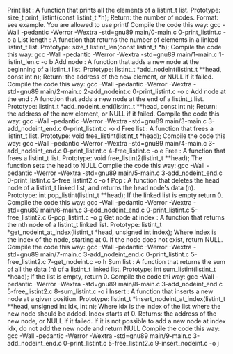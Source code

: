 Print list : A function that prints all the elements of a listint_t list.
Prototype: size_t print_listint(const listint_t *h);
Return: the number of nodes.
Format: see example.
You are allowed to use printf
Compile the code this way: gcc -Wall -pedantic -Werror -Wextra -std=gnu89 main/0-main.c 0-print_listint.c -o a
List length : A function that returns the number of elements in a linked listint_t list.
Prototype: size_t listint_len(const listint_t *h);
Compile the code this way: gcc -Wall -pedantic -Werror -Wextra -std=gnu89 main/1-main.c 1-listint_len.c -o b
Add node : A function that adds a new node at the beginning of a listint_t list.
Prototype: listint_t *add_nodeint(listint_t **head, const int n);
Return: the address of the new element, or NULL if it failed.
Compile the code this way: gcc -Wall -pedantic -Werror -Wextra -std=gnu89 main/2-main.c 2-add_nodeint.c 0-print_listint.c -o c
Add node at the end : A function that adds a new node at the end of a listint_t list.
Prototype: listint_t *add_nodeint_end(listint_t **head, const int n);
Return: the address of the new element, or NULL if it failed.
Compile the code this way: gcc -Wall -pedantic -Werror -Wextra -std=gnu89 main/3-main.c 3-add_nodeint_end.c 0-print_listint.c -o d
Free list : A function that frees a listint_t list.
Prototype: void free_listint(listint_t *head);
Compile the code this way: gcc -Wall -pedantic -Werror -Wextra -std=gnu89 main/4-main.c 3-add_nodeint_end.c 0-print_listint.c 4-free_listint.c -o e
Free : A function that frees a listint_t list.
Prototype: void free_listint2(listint_t **head);
The function sets the head to NULL
Compile the code this way: gcc -Wall -pedantic -Werror -Wextra -std=gnu89 main/5-main.c 3-add_nodeint_end.c 0-print_listint.c 5-free_listint2.c -o f
Pop : A function that deletes the head node of a listint_t linked list, and returns the head node's data (n).
Prototype: int pop_listint(listint_t **head);
If the linked list is empty return 0.
Compile the code this way:  gcc -Wall -pedantic -Werror -Wextra -std=gnu89 main/6-main.c 3-add_nodeint_end.c 0-print_listint.c 5-free_listint2.c 6-pop_listint.c -o g
Get node at index : A function that returns the nth node of a listint_t linked list.
Prototype: listint_t *get_nodeint_at_index(listint_t *head, unsigned int index);
Where index is the index of the node, starting at 0.
If the node does not exist, return NULL.
Compile the code this way: gcc -Wall -pedantic -Werror -Wextra -std=gnu89 main/7-main.c 3-add_nodeint_end.c 0-print_listint.c 5-free_listint2.c 7-get_nodeint.c -o h
Sum list : A function that returns the sum of all the data (n) of a listint_t linked list.
Prototype: int sum_listint(listint_t *head);
If the list is empty, return 0.
Compile the code thi way: gcc -Wall -pedantic -Werror -Wextra -std=gnu89 main/8-main.c 3-add_nodeint_end.c 5-free_listint2.c 8-sum_listint.c -o i
Insert : A function that inserts a new node at a given position.
Prototype: listint_t *insert_nodeint_at_index(listint_t **head, unsigned int idx, int n);
Where idx is the index of the list where the new node should be added. Index starts at 0.
Returns: the address of the new node, or NULL if it failed.
If it is not possible to add a new node at index idx, do not add the new node and return NULL
Compile the code this way: gcc -Wall -pedantic -Werror -Wextra -std=gnu89 main/9-main.c 3-add_nodeint_end.c 0-print_listint.c 5-free_listint2.c 9-insert_nodeint.c -o j